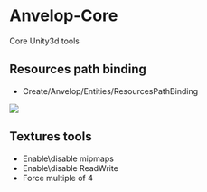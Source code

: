 # Anvelop-Core
Core Unity3d tools

## Resources path binding
  
  - Create/Anvelop/Entities/ResourcesPathBinding
  <img src="https://api.monosnap.com/rpc/file/download?id=z1i4Frf2nFQG9Z6a0tUYStlH1Ak3kA">
  
## Textures tools

- Enable\disable mipmaps
- Enable\disable ReadWrite
- Force multiple of 4
